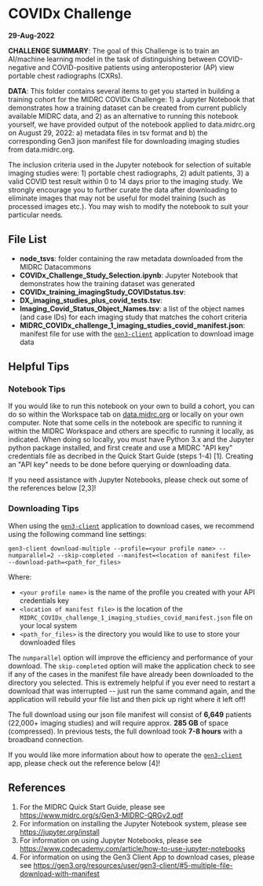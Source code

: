 # COVIDx Challenge
**29-Aug-2022**

**CHALLENGE SUMMARY**: The goal of this Challenge is to train an AI/machine learning model in the task of distinguishing between COVID-negative and COVID-positive patients using anteroposterior (AP) view portable chest radiographs (CXRs).

**DATA**: This folder contains several items to get you started in building a training cohort for the MIDRC COVIDx Challenge: 1) a Jupyter Notebook that demonstrates how a training dataset can be created from current publicly available MIDRC data, and 2) as an alternative to running this notebook yourself, we have provided output of the notebook applied to data.midrc.org on August 29, 2022: a) metadata files in tsv format and b) the corresponding Gen3 json manifest file for downloading imaging studies from data.midrc.org.

The inclusion criteria used in the Jupyter notebook for selection of suitable imaging studies were: 1) portable chest radiographs, 2) adult patients, 3) a valid COVID test result within 0 to 14 days prior to the imaging study. We strongly encourage you to further curate the data after downloading to eliminate images that may not be useful for model training (such as processed images etc.). You may wish to modify the notebook to suit your particular needs.  

## File List
* **node_tsvs**: folder containing the raw metadata downloaded from the MIDRC Datacommons
* **COVIDx_Challenge_Study_Selection.ipynb**: Jupyter Notebook that demonstrates how the training dataset was generated
* **COVIDx_training_imagingStudy_COVIDstatus.tsv**: 
* **DX_imaging_studies_plus_covid_tests.tsv**: 
* **Imaging_Covid_Status_Object_Names.tsv**: a list of the object names (and case IDs) for each imaging study that matches the cohort criteria
* **MIDRC_COVIDx_challenge_1_imaging_studies_covid_manifest.json**: manifest file for use with the [`gen3-client`](https://github.com/uc-cdis/cdis-data-client/releases/latest) application to download image data

## Helpful Tips

### Notebook Tips
If you would like to run this notebook on your own to build a cohort, you can do so within the Workspace tab on [data.midrc.org](https://data.midrc.org) or locally on your own computer. Note that some cells in the notebook are specific to running it within the MIDRC Workspace and others are specific to running it locally, as indicated. When doing so locally, you must have Python 3.x and the Jupyter python package installed, and first create and use a MIDRC "API key" credentials file as decribed in the Quick Start Guide (steps 1-4) [1]. Creating an "API key" needs to be done before querying or downloading data. 

If you need assistance with Jupyter Notebooks, please check out some of the references below [2,3]!

### Downloading Tips
When using the [`gen3-client`](https://github.com/uc-cdis/cdis-data-client/releases/latest) application to download cases, we recommend using the following command line settings:

`gen3-client download-multiple --profile=<your profile name> --numparallel=2 --skip-completed --manifest=<location of manifest file> --download-path=<path_for_files>`

Where:
* `<your profile name>` is the name of the profile you created with your API credentials key
* `<location of manifest file>` is the location of the `MIDRC_COVIDx_challenge_1_imaging_studies_covid_manifest.json` file on your local system
* `<path_for_files>` is the directory you would like to use to store your downloaded files

The `numparallel` option will improve the efficiency and performance of your download. The `skip-completed` option will make the application check to see if any of the cases in the manifest file have already been downloaded to the directory you selected. This is extremely helpful if you ever need to restart a download that was interrupted -- just run the same command again, and the application will rebuild your file list and then pick up right where it left off! 

The full download using our json file manifest will consist of **6,649** patients (22,000+ imaging studies) and will require approx. **285 GB** of space (compressed). In previous tests, the full download took **7-8 hours** with a broadband connection.

If you would like more information about how to operate the [`gen3-client`](https://github.com/uc-cdis/cdis-data-client/releases/latest) app, please check out the reference below [4]!


## References
1.  For the MIDRC Quick Start Guide, please see https://www.midrc.org/s/Gen3-MIDRC-QRGv2.pdf
2.  For information on installing the Jupyter Notebook system, please see https://jupyter.org/install
3.  For information on using Jupyter Notebooks, please see https://www.codecademy.com/article/how-to-use-jupyter-notebooks
4.  For information on using the Gen3 Client App to download cases, please see https://gen3.org/resources/user/gen3-client/#5-multiple-file-download-with-manifest
